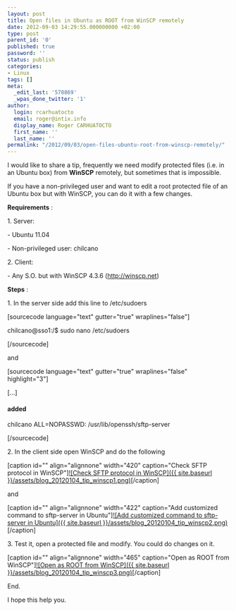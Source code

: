 ```yaml
---
layout: post
title: Open files in Ubuntu as ROOT from WinSCP remotely
date: 2012-09-03 14:29:55.000000000 +02:00
type: post
parent_id: '0'
published: true
password: ''
status: publish
categories:
- Linux
tags: []
meta:
  _edit_last: '578869'
  _wpas_done_twitter: '1'
author:
  login: rcarhuatocto
  email: roger@intix.info
  display_name: Roger CARHUATOCTO
  first_name: ''
  last_name: ''
permalink: "/2012/09/03/open-files-ubuntu-root-from-winscp-remotely/"
---
```

I would like to share a tip, frequently we need modify protected files (i.e. in an Ubuntu box) from **WinSCP** remotely, but sometimes that is impossible.

  
If you have a non-privileged user and want to edit a root protected file of an Ubuntu box but with WinSCP, you can do it with a few changes.

  
 **Requirements** :

  
1\. Server:

  
\- Ubuntu 11.04  
  
\- Non-privileged user: chilcano

  
2\. Client: 

  
\- Any S.O. but with WinSCP 4.3.6 (http://winscp.net)

  
 **Steps** :

  
1\. In the server side add this line to /etc/sudoers

  
[sourcecode language="text" gutter="true" wraplines="false"]  
  
chilcano@sso1:/$ sudo nano /etc/sudoers  
  
[/sourcecode]

  
and

  
[sourcecode language="text" gutter="true" wraplines="false" highlight="3"]  
  
[...]  
  
#### added  
  
chilcano ALL=NOPASSWD: /usr/lib/openssh/sftp-server  
  
[/sourcecode]

  
2\. In the client side open WinSCP and do the following

  
[caption id="" align="alignnone" width="420" caption="Check SFTP protocol in WinSCP"][![Check SFTP protocol in WinSCP]({{ site.baseurl }}/assets/blog_20120104_tip_winscp1.png)](http://dl.dropbox.com/u/2961879/blog20120104_tip_winscp/blog_20120104_tip_winscp1.png)[/caption]

  
and

  
[caption id="" align="alignnone" width="422" caption="Add customized command to sftp-server in Ubuntu"][![Add customized command to sftp-server in Ubuntu]({{ site.baseurl }}/assets/blog_20120104_tip_winscp2.png)](http://dl.dropbox.com/u/2961879/blog20120104_tip_winscp/blog_20120104_tip_winscp2.png)[/caption]

  
3\. Test it, open a protected file and modify. You could do changes on it.

  
[caption id="" align="alignnone" width="465" caption="Open as ROOT from WinSCP"][![Open as ROOT from WinSCP]({{ site.baseurl }}/assets/blog_20120104_tip_winscp3.png)](http://dl.dropbox.com/u/2961879/blog20120104_tip_winscp/blog_20120104_tip_winscp3.png)[/caption]

  
End.

  
I hope this help you.

  

